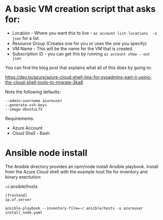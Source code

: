 
# A basic VM creation script that asks for:

* Location - Where you want this to live - `az account list-locations  -o json` for a list
* Resource Group (Creates one for you or uses the one you specify)
* VM Name - This will be the name for the VM that is created.
* Subscription ID - you can get this by running `az account show --out json` 

You can find the blog post that explains what all of this does by going to:

https://dev.to/azure/azure-cloud-shell-tips-for-sysadmins-part-ii-using-the-cloud-shell-tools-to-migrate-3ka8


Note the following defaults:

```
--admin-username azureuser 
--generate-ssh-keys
--image UbuntuLTS
```

Requirements: 

* Azure Account
* Cloud Shell - Bash

# Ansible node install

The Ansible directory provides an npm/node install Ansible playbook.  Install from the Azure Cloud shell with the example host file for inventory and binary exectution:

~/.ansible/hosts

```
[frontend]
ip.of.server
```

```
ansible-playbook --inventory-file=~/.ansible/hosts -u azureuser install_node.yaml
```

